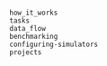 ```{include} Home.md
```

```{toctree}
how_it_works
tasks
data_flow
benchmarking
configuring-simulators
projects
```
